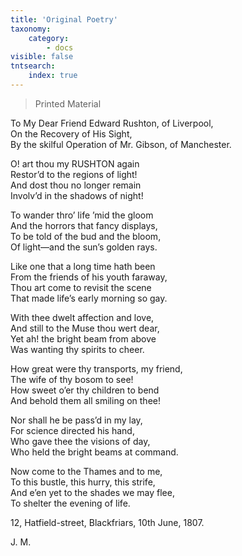 ```yaml
---
title: 'Original Poetry'
taxonomy:
    category:
        - docs
visible: false
tntsearch:
    index: true
---
```


> <span class="red">Printed Material</span>

<p class="center">
To My Dear Friend Edward Rushton, of Liverpool,<br>
On the Recovery of His Sight,<br>
By the skilful Operation of Mr. Gibson, of Manchester. 
</p>

O! art thou my RUSHTON again  
Restor’d to the regions of light!  
And dost thou no longer remain  
Involv’d in the shadows of night!  
  
To wander thro’ life ’mid the gloom  
And the horrors that fancy displays,  
To be told of the bud and the bloom,  
Of light—and the sun’s golden rays.  
  
Like one that a long time hath been  
From the friends of his youth faraway,  
Thou art come to revisit the scene  
That made life’s early morning so gay.  
  
With thee dwelt affection and love,  
And still to the Muse thou wert dear,  
Yet ah! the bright beam from above  
Was wanting thy spirits to cheer.  
  
How great were thy transports, my friend,  
The wife of thy bosom to see!  
How sweet o’er thy children to bend  
And behold them all smiling on thee!  
  
Nor shall he be pass’d in my lay,  
For science directed his hand,  
Who gave thee the visions of day,  
Who held the bright beams at command.  
  
Now come to the Thames and to me,  
To this bustle, this hurry, this strife,  
And e’en yet to the shades we may flee,  
To shelter the evening of life.  
  
12, Hatfield-street, Blackfriars, 10th June, 1807.  
  
J. M.  

